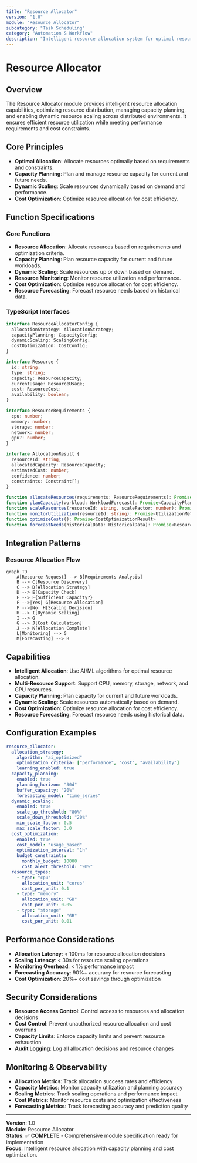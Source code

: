 ```yaml
---
title: "Resource Allocator"
version: "1.0"
module: "Resource Allocator"
subcategory: "Task Scheduling"
category: "Automation & Workflow"
description: "Intelligent resource allocation system for optimal resource distribution, capacity planning, and dynamic resource scaling across distributed environments."
---
```


# **Resource Allocator**

## **Overview**

The Resource Allocator module provides intelligent resource allocation capabilities, optimizing resource distribution, managing capacity planning, and enabling dynamic resource scaling across distributed environments. It ensures efficient resource utilization while meeting performance requirements and cost constraints.

## **Core Principles**
- **Optimal Allocation**: Allocate resources optimally based on requirements and constraints.
- **Capacity Planning**: Plan and manage resource capacity for current and future needs.
- **Dynamic Scaling**: Scale resources dynamically based on demand and performance.
- **Cost Optimization**: Optimize resource allocation for cost efficiency.

## **Function Specifications**

### **Core Functions**
- **Resource Allocation**: Allocate resources based on requirements and optimization criteria.
- **Capacity Planning**: Plan resource capacity for current and future workloads.
- **Dynamic Scaling**: Scale resources up or down based on demand.
- **Resource Monitoring**: Monitor resource utilization and performance.
- **Cost Optimization**: Optimize resource allocation for cost efficiency.
- **Resource Forecasting**: Forecast resource needs based on historical data.

### **TypeScript Interfaces**
```typescript
interface ResourceAllocatorConfig {
  allocationStrategy: AllocationStrategy;
  capacityPlanning: CapacityConfig;
  dynamicScaling: ScalingConfig;
  costOptimization: CostConfig;
}

interface Resource {
  id: string;
  type: string;
  capacity: ResourceCapacity;
  currentUsage: ResourceUsage;
  cost: ResourceCost;
  availability: boolean;
}

interface ResourceRequirements {
  cpu: number;
  memory: number;
  storage: number;
  network: number;
  gpu?: number;
}

interface AllocationResult {
  resourceId: string;
  allocatedCapacity: ResourceCapacity;
  estimatedCost: number;
  confidence: number;
  constraints: Constraint[];
}

function allocateResources(requirements: ResourceRequirements): Promise<AllocationResult>
function planCapacity(workload: WorkloadForecast): Promise<CapacityPlan>
function scaleResources(resourceId: string, scaleFactor: number): Promise<ScalingResult>
function monitorUtilization(resourceId: string): Promise<UtilizationMetrics>
function optimizeCosts(): Promise<CostOptimizationResult>
function forecastNeeds(historicalData: HistoricalData): Promise<ResourceForecast>
```

## **Integration Patterns**

### **Resource Allocation Flow**
```mermaid
graph TD
    A[Resource Request] --> B[Requirements Analysis]
    B --> C[Resource Discovery]
    C --> D[Allocation Strategy]
    D --> E[Capacity Check]
    E --> F{Sufficient Capacity?}
    F -->|Yes| G[Resource Allocation]
    F -->|No| H[Scaling Decision]
    H --> I[Dynamic Scaling]
    I --> G
    G --> J[Cost Calculation]
    J --> K[Allocation Complete]
    L[Monitoring] --> G
    M[Forecasting] --> B
```

## **Capabilities**
- **Intelligent Allocation**: Use AI/ML algorithms for optimal resource allocation.
- **Multi-Resource Support**: Support CPU, memory, storage, network, and GPU resources.
- **Capacity Planning**: Plan capacity for current and future workloads.
- **Dynamic Scaling**: Scale resources automatically based on demand.
- **Cost Optimization**: Optimize resource allocation for cost efficiency.
- **Resource Forecasting**: Forecast resource needs using historical data.

## **Configuration Examples**
```yaml
resource_allocator:
  allocation_strategy:
    algorithm: "ai_optimized"
    optimization_criteria: ["performance", "cost", "availability"]
    learning_enabled: true
  capacity_planning:
    enabled: true
    planning_horizon: "30d"
    buffer_capacity: "20%"
    forecasting_model: "time_series"
  dynamic_scaling:
    enabled: true
    scale_up_threshold: "80%"
    scale_down_threshold: "20%"
    min_scale_factor: 0.5
    max_scale_factor: 3.0
  cost_optimization:
    enabled: true
    cost_model: "usage_based"
    optimization_interval: "1h"
    budget_constraints:
      monthly_budget: 10000
      cost_alert_threshold: "90%"
  resource_types:
    - type: "cpu"
      allocation_unit: "cores"
      cost_per_unit: 0.1
    - type: "memory"
      allocation_unit: "GB"
      cost_per_unit: 0.05
    - type: "storage"
      allocation_unit: "GB"
      cost_per_unit: 0.01
```

## **Performance Considerations**
- **Allocation Latency**: < 100ms for resource allocation decisions
- **Scaling Latency**: < 30s for resource scaling operations
- **Monitoring Overhead**: < 1% performance impact
- **Forecasting Accuracy**: 90%+ accuracy for resource forecasting
- **Cost Optimization**: 20%+ cost savings through optimization

## **Security Considerations**
- **Resource Access Control**: Control access to resources and allocation decisions
- **Cost Control**: Prevent unauthorized resource allocation and cost overruns
- **Capacity Limits**: Enforce capacity limits and prevent resource exhaustion
- **Audit Logging**: Log all allocation decisions and resource changes

## **Monitoring & Observability**
- **Allocation Metrics**: Track allocation success rates and efficiency
- **Capacity Metrics**: Monitor capacity utilization and planning accuracy
- **Scaling Metrics**: Track scaling operations and performance impact
- **Cost Metrics**: Monitor resource costs and optimization effectiveness
- **Forecasting Metrics**: Track forecasting accuracy and prediction quality

---

**Version**: 1.0  
**Module**: Resource Allocator  
**Status**: ✅ **COMPLETE** - Comprehensive module specification ready for implementation  
**Focus**: Intelligent resource allocation with capacity planning and cost optimization. 